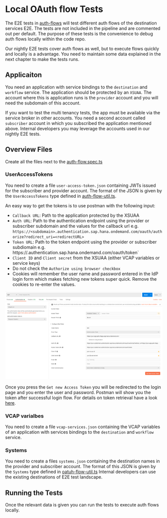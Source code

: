 # Local OAuth flow Tests

The E2E tests in [auth-flows](../../test-packages/integration-tests/test/auth-flows) will test different auth flows of the destination services E2E.
The tests are not included in the pipeline and are commented out per default.
The purpose of these tests is the convenience to debug auth flows locally within the code repo.

Our nightly E2E tests cover auth flows as well, but to execute flows quickly and locally is a advantage.
You need to maintain some data explained in the next chapter to make the tests runs.  

## Applicaiton

You need an application with service bindings to the `destination` and `workflow` service.
The application should be protected by an `XSUAA`.
The account where this is application runs is the `provider` account and you will need the subdomain of this account.

If you want to test the multi tenancy tests, the app must be available via the service broker in other accounts.
You need a second account called `subscriber` account in which you subscribed the application mentioned above.
Internal developers you may leverage the accounts used in our nightly E2E tests. 

## Overview Files

Create all the files next to the [auth-flow.spec.ts](../../test-packages/integration-tests/test/auth-flows/auth-flow.spec.ts)

### UserAccessTokens

You need to create a file `user-access-token.json` containing  JWTs issued for the subscriber and provider account.
The format of the JSON is given by the `UserAccessTokens` type defined in [auth-flow-util.ts](../../test-packages/integration-tests/test/auth-flows/auth-flow-util.ts).

An easy way to get the tokens is to use postman with the following input:
- `Callback URL`: Path to the application protected by the XSUAA
- `Auth URL`: Path to the authentication endpoint using the provider or subscriber subdomain and the values for the callback url e.g. `https://<subdomain>.authentication.sap.hana.ondemand.com/oauth/authorize?redirect_uri=<redirectURL>`
- `Token URL`: Path to the token endpoint using the provider or subscriber subdiomain e.g. https://<subdomain>.authentication.sap.hana.ondemand.com/oauth/token` 
- `Client ID` and `Client secret` from the XSUAA (either VCAP variables or service keys)
-  Do not check the `Authorize using browser checkbox`
-  Cookies will remember the user name and password entered in the IdP login form which makes fetching new tokens super quick.
Remove the cookies to re-enter the values.  

![](../img/postman-oauth-token.png)

Once you press the `Get new Access Token` you will be redirected to the login page and you enter the user and password.
Postman will show you the token after successful login flow.
For details on token retrieval have a look [here](https://sap.github.io/cloud-sdk/docs/java/guides/cloud-foundry-xsuaa-service/#scp-cf-xsuaa-key-use-cases).

### VCAP varialbes

You need to create a file `vcap-services.json` containing the VCAP variables of an application with services bindings to the `destination` and `workflow` service.

###  Systems

You need to create a files `systems.json` containing the destination names in the provider and subscriber account.
The format of this JSON is given by the `Systems` type defined in [oatuh-flow-util.ts](../../test-packages/integration-tests/test/auth-flows/auth-flow-util.ts)
Internal developers can use the existing destinations of E2E test landscape.

## Running the Tests

Once the relevant data is given you can run the tests to execute auth flows locally.
